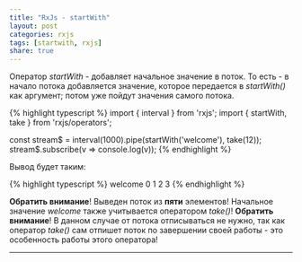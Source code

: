 ```yaml
---
title: "RxJs - startWith"
layout: post
categories: rxjs
tags: [startwith, rxjs]
share: true
---
```


Оператор _startWith_ - добавляет начальное значение в поток. То есть - в начало потока добавляется значение, которое передается в _startWith()_ как аргумент;
потом уже пойдут значения самого потока.

{% highlight typescript %}
import { interval } from 'rxjs'; 
import { startWith, take } from 'rxjs/operators';

const stream$ = interval(1000).pipe(startWith('welcome'), take(12));
stream$.subscribe(v => console.log(v));
{% endhighlight %}

Вывод будет таким:

{% highlight typescript %}
welcome
0
1
2
3
{% endhighlight %}

**Обратить внимание**! Выведен поток из **пяти** элементов! Начальное значение _welcome_ также учитывается оператором _take()_!
**Обратить внимание**! В данном случае от потока отписываться не нужно, так как оператор _take()_ сам отпишет поток по завершении своей работы - это особенность работы этого оператора!

---
